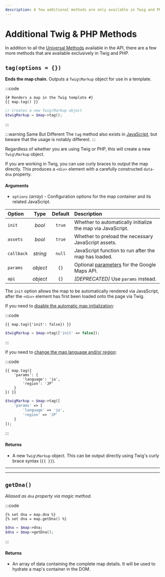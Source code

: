 ```yaml
---
description: A few additional methods are only available in Twig and PHP. Explore what else is possible when working with dynamic maps in Twig and PHP.
---
```


# Additional Twig & PHP Methods

In addition to all the [Universal Methods](/dynamic-maps/universal-methods/) available in the API, there are a few more methods that are available exclusively in Twig and PHP.

## `tag(options = {})`

**Ends the map chain.** Outputs a `Twig\Markup` object for use in a template.

:::code
```twig
{# Renders a map in the Twig template #}
{{ map.tag() }}
```
```php
// Creates a new Twig\Markup object
$twigMarkup = $map->tag();
```
:::

:::warning Same But Different
The `tag` method also exists in [JavaScript](/dynamic-maps/javascript-methods/#tag-parentid-null), but beware that the usage is notably different.
:::

Regardless of whether you are using Twig or PHP, this will create a new `Twig\Markup` object.

If you are working in Twig, you can use curly braces to output the map directly. This produces a `<div>` element with a carefully constructed `data-dna` property.

#### Arguments

 - `options` (_array_) - Configuration options for the map container and its related JavaScript.

| Option     | Type     | Default | Description
|:-----------|:--------:|:-------:|:------------
| `init`     | _bool_   | `true`  | Whether to automatically initialize the map via JavaScript.
| `assets`   | _bool_   | `true`  | Whether to preload the necessary JavaScript assets.
| `callback` | _string_ | `null`  | JavaScript function to run after the map has loaded.
| `params`   | _object_ | `{}`    | Optional [parameters](https://developers.google.com/maps/documentation/javascript/url-params) for the Google Maps API.
| `api`      | _object_ | `{}`    | _[DEPRECATED]_ Use `params` instead.

The `init` option allows the map to be automatically rendered via JavaScript, after the `<div>` element has first been loaded onto the page via Twig.

If you need to [disable the automatic map initialization](/guides/delay-map-init/):

:::code
```twig
{{ map.tag({'init': false}) }}
```
```php
$twigMarkup = $map->tag(['init' => false]);
```
:::

If you need to [change the map language and/or region](/guides/changing-map-language/):

:::code
```twig
{{ map.tag({
    'params': {
        'language': 'ja',
        'region': 'JP'
    }
}) }}
```
```php
$twigMarkup = $map->tag([
    'params' => [
        'language' => 'ja',
        'region' => 'JP'
    ]
]);
```
:::

#### Returns

 - A new `Twig\Markup` object. This can be output directly using Twig's curly brace syntax (`{{ }}`).
 
---
---

## `getDna()`

_Aliased as `dna` property via magic method._

:::code
```twig
{% set dna = map.dna %}
{% set dna = map.getDna() %}
```
```php
$dna = $map->dna;
$dna = $map->getDna();
```
:::

#### Returns

 - An array of data containing the complete map details. It will be used to hydrate a map's container in the DOM.
